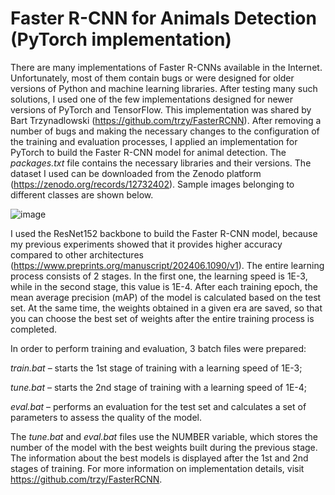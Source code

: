 # Faster R-CNN for Animals Detection (PyTorch implementation)
There are many implementations of Faster R-CNNs available in the Internet. Unfortunately, most of them contain bugs or were designed for older versions of Python and machine learning libraries. After testing many such solutions, I used one of the few implementations designed for newer versions of PyTorch and TensorFlow. This implementation was shared by Bart Trzynadlowski (https://github.com/trzy/FasterRCNN). After removing a number of bugs and making the necessary changes to the configuration of the training and evaluation processes, I applied an implementation for PyTorch to build the Faster R-CNN model for animal detection. The _packages.txt_ file contains the necessary libraries and their versions. The dataset I used can be downloaded from the Zenodo platform (https://zenodo.org/records/12732402). Sample images belonging to different classes are shown below.

![image](https://github.com/user-attachments/assets/1f27bf69-b064-4c12-aece-b93db3912227)

I used the ResNet152 backbone to build the Faster R-CNN model, because my previous experiments showed that it provides higher accuracy compared to other architectures (https://www.preprints.org/manuscript/202406.1090/v1). The entire learning process consists of 2 stages. In the first one, the learning speed is 1E-3, while in the second stage, this value is 1E-4. After each training epoch, the mean average precision (mAP) of the model is calculated based on the test set. At the same time, the weights obtained in a given era are saved, so that you can choose the best set of weights after the entire training process is completed.

In order to perform training and evaluation, 3 batch files were prepared:

 _train.bat_ – starts the 1st stage of training with a learning speed of 1E-3;
 
 _tune.bat_ – starts the 2nd stage of training with a learning speed of 1E-4;
 
 _eval.bat_ – performs an evaluation for the test set and calculates a set of parameters to assess the quality of the model.

The _tune.bat_ and _eval.bat_ files use the NUMBER variable, which stores the number of the model with the best weights built during the previous stage. The information about the best models is displayed after the 1st and 2nd stages of training. For more information on implementation details, visit https://github.com/trzy/FasterRCNN.
